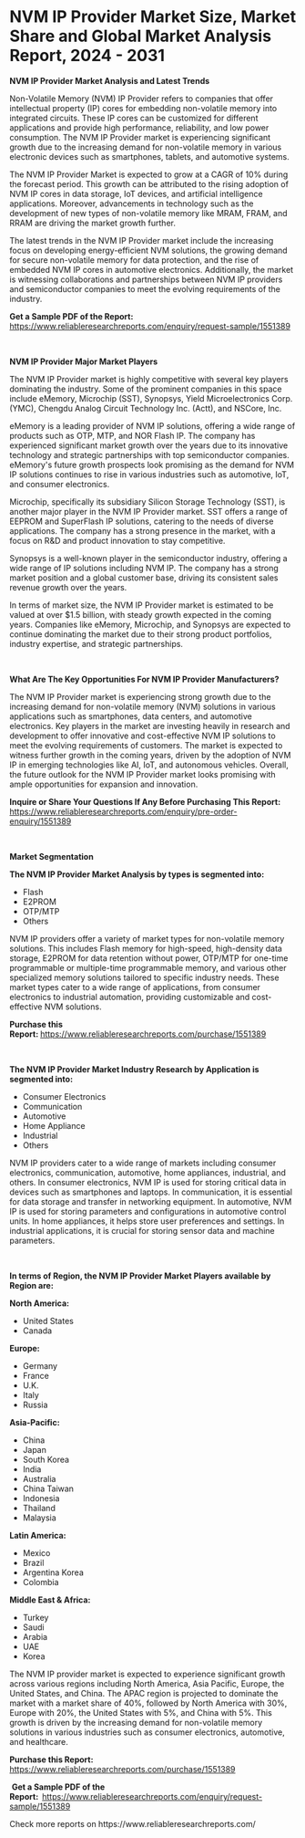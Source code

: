 <p><h1>NVM IP Provider Market Size, Market Share and Global Market Analysis Report, 2024 - 2031</h1></p><p><strong>NVM IP Provider Market Analysis and Latest Trends</strong></p>
<p><p>Non-Volatile Memory (NVM) IP Provider refers to companies that offer intellectual property (IP) cores for embedding non-volatile memory into integrated circuits. These IP cores can be customized for different applications and provide high performance, reliability, and low power consumption. The NVM IP Provider market is experiencing significant growth due to the increasing demand for non-volatile memory in various electronic devices such as smartphones, tablets, and automotive systems.</p><p>The NVM IP Provider Market is expected to grow at a CAGR of 10% during the forecast period. This growth can be attributed to the rising adoption of NVM IP cores in data storage, IoT devices, and artificial intelligence applications. Moreover, advancements in technology such as the development of new types of non-volatile memory like MRAM, FRAM, and RRAM are driving the market growth further.</p><p>The latest trends in the NVM IP Provider market include the increasing focus on developing energy-efficient NVM solutions, the growing demand for secure non-volatile memory for data protection, and the rise of embedded NVM IP cores in automotive electronics. Additionally, the market is witnessing collaborations and partnerships between NVM IP providers and semiconductor companies to meet the evolving requirements of the industry.</p></p>
<p><strong>Get a Sample PDF of the Report:&nbsp;</strong> <a href="https://www.reliableresearchreports.com/enquiry/request-sample/1551389">https://www.reliableresearchreports.com/enquiry/request-sample/1551389</a></p>
<p>&nbsp;</p>
<p><strong>NVM IP Provider Major Market Players</strong></p>
<p><p>The NVM IP Provider market is highly competitive with several key players dominating the industry. Some of the prominent companies in this space include eMemory, Microchip (SST), Synopsys, Yield Microelectronics Corp. (YMC), Chengdu Analog Circuit Technology Inc. (Actt), and NSCore, Inc.</p><p>eMemory is a leading provider of NVM IP solutions, offering a wide range of products such as OTP, MTP, and NOR Flash IP. The company has experienced significant market growth over the years due to its innovative technology and strategic partnerships with top semiconductor companies. eMemory's future growth prospects look promising as the demand for NVM IP solutions continues to rise in various industries such as automotive, IoT, and consumer electronics.</p><p>Microchip, specifically its subsidiary Silicon Storage Technology (SST), is another major player in the NVM IP Provider market. SST offers a range of EEPROM and SuperFlash IP solutions, catering to the needs of diverse applications. The company has a strong presence in the market, with a focus on R&D and product innovation to stay competitive.</p><p>Synopsys is a well-known player in the semiconductor industry, offering a wide range of IP solutions including NVM IP. The company has a strong market position and a global customer base, driving its consistent sales revenue growth over the years. </p><p>In terms of market size, the NVM IP Provider market is estimated to be valued at over $1.5 billion, with steady growth expected in the coming years. Companies like eMemory, Microchip, and Synopsys are expected to continue dominating the market due to their strong product portfolios, industry expertise, and strategic partnerships.</p></p>
<p>&nbsp;</p>
<p><strong>What Are The Key Opportunities For NVM IP Provider Manufacturers?</strong></p>
<p><p>The NVM IP Provider market is experiencing strong growth due to the increasing demand for non-volatile memory (NVM) solutions in various applications such as smartphones, data centers, and automotive electronics. Key players in the market are investing heavily in research and development to offer innovative and cost-effective NVM IP solutions to meet the evolving requirements of customers. The market is expected to witness further growth in the coming years, driven by the adoption of NVM IP in emerging technologies like AI, IoT, and autonomous vehicles. Overall, the future outlook for the NVM IP Provider market looks promising with ample opportunities for expansion and innovation.</p></p>
<p><strong>Inquire or Share Your Questions If Any Before Purchasing This Report:</strong> <a href="https://www.reliableresearchreports.com/enquiry/pre-order-enquiry/1551389">https://www.reliableresearchreports.com/enquiry/pre-order-enquiry/1551389</a></p>
<p>&nbsp;</p>
<p><strong>Market Segmentation</strong></p>
<p><strong>The NVM IP Provider Market Analysis by types is segmented into:</strong></p>
<p><ul><li>Flash</li><li>E2PROM</li><li>OTP/MTP</li><li>Others</li></ul></p>
<p><p>NVM IP providers offer a variety of market types for non-volatile memory solutions. This includes Flash memory for high-speed, high-density data storage, E2PROM for data retention without power, OTP/MTP for one-time programmable or multiple-time programmable memory, and various other specialized memory solutions tailored to specific industry needs. These market types cater to a wide range of applications, from consumer electronics to industrial automation, providing customizable and cost-effective NVM solutions.</p></p>
<p><strong>Purchase this Report:&nbsp;</strong><a href="https://www.reliableresearchreports.com/purchase/1551389">https://www.reliableresearchreports.com/purchase/1551389</a></p>
<p>&nbsp;</p>
<p><strong>The NVM IP Provider Market Industry Research by Application is segmented into:</strong></p>
<p><ul><li>Consumer Electronics</li><li>Communication</li><li>Automotive</li><li>Home Appliance</li><li>Industrial</li><li>Others</li></ul></p>
<p><p>NVM IP providers cater to a wide range of markets including consumer electronics, communication, automotive, home appliances, industrial, and others. In consumer electronics, NVM IP is used for storing critical data in devices such as smartphones and laptops. In communication, it is essential for data storage and transfer in networking equipment. In automotive, NVM IP is used for storing parameters and configurations in automotive control units. In home appliances, it helps store user preferences and settings. In industrial applications, it is crucial for storing sensor data and machine parameters.</p></p>
<p>&nbsp;</p>
<p><strong>In terms of Region, the NVM IP Provider Market Players available by Region are:</strong></p>
<p>
    <p> <strong> North America: </strong>
        <ul>
            <li>United States</li>
            <li>Canada</li>
        </ul>
        </p> 
    <p> <strong> Europe: </strong>
        <ul>
            <li>Germany</li>
            <li>France</li>
            <li>U.K.</li>
            <li>Italy</li>
            <li>Russia</li>
        </ul>
        </p> 
    <p> <strong> Asia-Pacific: </strong>
        <ul>
            <li>China</li>
            <li>Japan</li>
            <li>South Korea</li>
            <li>India</li>
            <li>Australia</li>
            <li>China Taiwan</li>
            <li>Indonesia</li>
            <li>Thailand</li>
            <li>Malaysia</li>
        </ul>
        </p> 
    <p> <strong> Latin America: </strong>
        <ul>
            <li>Mexico</li>
            <li>Brazil</li>
            <li>Argentina Korea</li>
            <li>Colombia</li>
        </ul>
        </p> 
    <p> <strong> Middle East & Africa: </strong>
        <ul>
            <li>Turkey</li>
            <li>Saudi</li>
            <li>Arabia</li>
            <li>UAE</li>
            <li>Korea</li>
        </ul>
    </p>
    </p>
<p><p>The NVM IP provider market is expected to experience significant growth across various regions including North America, Asia Pacific, Europe, the United States, and China. The APAC region is projected to dominate the market with a market share of 40%, followed by North America with 30%, Europe with 20%, the United States with 5%, and China with 5%. This growth is driven by the increasing demand for non-volatile memory solutions in various industries such as consumer electronics, automotive, and healthcare.</p></p>
<p><strong>Purchase this Report: </strong><a href="https://www.reliableresearchreports.com/purchase/1551389">https://www.reliableresearchreports.com/purchase/1551389</a></p>
<p>&nbsp;<strong>Get a Sample PDF of the Report:&nbsp;&nbsp;</strong><a href="https://www.reliableresearchreports.com/enquiry/request-sample/1551389">https://www.reliableresearchreports.com/enquiry/request-sample/1551389</a></p>
<p><strong></strong></p>
<p>Check more reports on https://www.reliableresearchreports.com/</p>